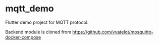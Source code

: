 # mqtt_demo

Flutter demo project for MQTT protocol.

Backend module is cloned from https://github.com/vvatelot/mosquitto-docker-compose
